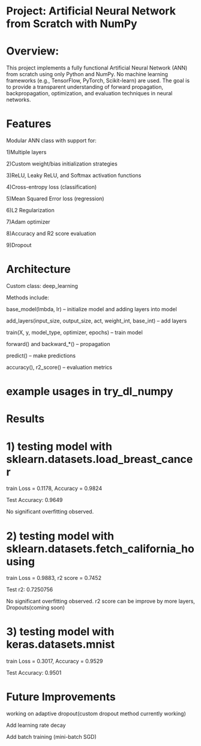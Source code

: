 # Project: Artificial Neural Network from Scratch with NumPy


# Overview:

This project implements a fully functional Artificial Neural Network (ANN) from scratch using only Python and NumPy. No machine learning frameworks (e.g., TensorFlow, PyTorch, Scikit-learn) are used. The goal is to provide a transparent understanding of forward propagation, backpropagation, optimization, and evaluation techniques in neural networks.

# Features

Modular ANN class with support for:

1)Multiple layers

2)Custom weight/bias initialization strategies

3)ReLU, Leaky ReLU, and Softmax activation functions
  
4)Cross-entropy loss (classification)
  
5)Mean Squared Error loss (regression)
  
6)L2 Regularization
  
7)Adam optimizer
  
8)Accuracy and R2 score evaluation

9)Dropout

# Architecture

Custom class: deep_learning

Methods include:

base_model(lmbda, lr) – initialize model and adding layers into model 

add_layers(input_size, output_size, act, weight_int, base_int) – add layers

train(X, y, model_type, optimizer, epochs) – train model

forward() and backward_*() – propagation

predict() – make predictions

accuracy(), r2_score() – evaluation metrics

# example usages in try_dl_numpy

# Results

# 1) testing model with sklearn.datasets.load_breast_cancer

train Loss = 0.1178, Accuracy = 0.9824

Test Accuracy: 0.9649

No significant overfitting observed. 

# 2) testing model with sklearn.datasets.fetch_california_housing

train Loss = 0.9883, r2 score = 0.7452

Test r2: 0.7250756

 No significant overfitting observed. r2 score can be improve by more layers, Dropouts(coming soon)

 # 3) testing model with keras.datasets.mnist

 train Loss = 0.3017, Accuracy = 0.9529
 
 Test Accuracy: 0.9501

 # Future Improvements

working on adaptive dropout(custom dropout method currently working)

Add learning rate decay

Add batch training (mini-batch SGD)



 



